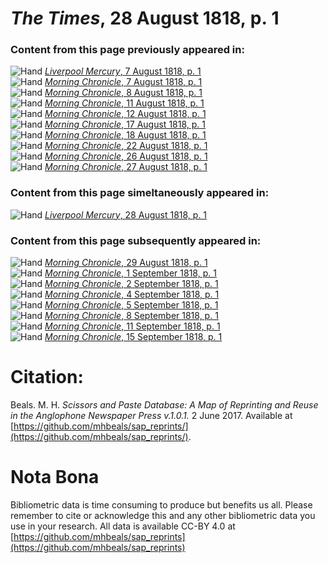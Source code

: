 # *The Times*, 28 August 1818, p. 1  
  
### Content from this page previously appeared in:  
![Hand](http://scissorsandpaste.net/wp-content/uploads/2017/06/smallhandpointer.png) [*Liverpool Mercury*, 7 August 1818, p. 1](https://mhbeals.github.io/sap_html/Liverpool-Mercury/Liverpool-Mercury-7-August-1818-p-1)  
![Hand](http://scissorsandpaste.net/wp-content/uploads/2017/06/smallhandpointer.png) [*Morning Chronicle*, 7 August 1818, p. 1](https://mhbeals.github.io/sap_html/Morning-Chronicle/Morning-Chronicle-7-August-1818-p-1)  
![Hand](http://scissorsandpaste.net/wp-content/uploads/2017/06/smallhandpointer.png) [*Morning Chronicle*, 8 August 1818, p. 1](https://mhbeals.github.io/sap_html/Morning-Chronicle/Morning-Chronicle-8-August-1818-p-1)  
![Hand](http://scissorsandpaste.net/wp-content/uploads/2017/06/smallhandpointer.png) [*Morning Chronicle*, 11 August 1818, p. 1](https://mhbeals.github.io/sap_html/Morning-Chronicle/Morning-Chronicle-11-August-1818-p-1)  
![Hand](http://scissorsandpaste.net/wp-content/uploads/2017/06/smallhandpointer.png) [*Morning Chronicle*, 12 August 1818, p. 1](https://mhbeals.github.io/sap_html/Morning-Chronicle/Morning-Chronicle-12-August-1818-p-1)  
![Hand](http://scissorsandpaste.net/wp-content/uploads/2017/06/smallhandpointer.png) [*Morning Chronicle*, 17 August 1818, p. 1](https://mhbeals.github.io/sap_html/Morning-Chronicle/Morning-Chronicle-17-August-1818-p-1)  
![Hand](http://scissorsandpaste.net/wp-content/uploads/2017/06/smallhandpointer.png) [*Morning Chronicle*, 18 August 1818, p. 1](https://mhbeals.github.io/sap_html/Morning-Chronicle/Morning-Chronicle-18-August-1818-p-1)  
![Hand](http://scissorsandpaste.net/wp-content/uploads/2017/06/smallhandpointer.png) [*Morning Chronicle*, 22 August 1818, p. 1](https://mhbeals.github.io/sap_html/Morning-Chronicle/Morning-Chronicle-22-August-1818-p-1)  
![Hand](http://scissorsandpaste.net/wp-content/uploads/2017/06/smallhandpointer.png) [*Morning Chronicle*, 26 August 1818, p. 1](https://mhbeals.github.io/sap_html/Morning-Chronicle/Morning-Chronicle-26-August-1818-p-1)  
![Hand](http://scissorsandpaste.net/wp-content/uploads/2017/06/smallhandpointer.png) [*Morning Chronicle*, 27 August 1818, p. 1](https://mhbeals.github.io/sap_html/Morning-Chronicle/Morning-Chronicle-27-August-1818-p-1)  
  
### Content from this page simeltaneously appeared in:  
![Hand](http://scissorsandpaste.net/wp-content/uploads/2017/06/smallhandpointer.png) [*Liverpool Mercury*, 28 August 1818, p. 1](https://mhbeals.github.io/sap_html/Liverpool-Mercury/Liverpool-Mercury-28-August-1818-p-1)  
  
### Content from this page subsequently appeared in:  
![Hand](http://scissorsandpaste.net/wp-content/uploads/2017/06/smallhandpointer.png) [*Morning Chronicle*, 29 August 1818, p. 1](https://mhbeals.github.io/sap_html/Morning-Chronicle/Morning-Chronicle-29-August-1818-p-1)  
![Hand](http://scissorsandpaste.net/wp-content/uploads/2017/06/smallhandpointer.png) [*Morning Chronicle*, 1 September 1818, p. 1](https://mhbeals.github.io/sap_html/Morning-Chronicle/Morning-Chronicle-1-September-1818-p-1)  
![Hand](http://scissorsandpaste.net/wp-content/uploads/2017/06/smallhandpointer.png) [*Morning Chronicle*, 2 September 1818, p. 1](https://mhbeals.github.io/sap_html/Morning-Chronicle/Morning-Chronicle-2-September-1818-p-1)  
![Hand](http://scissorsandpaste.net/wp-content/uploads/2017/06/smallhandpointer.png) [*Morning Chronicle*, 4 September 1818, p. 1](https://mhbeals.github.io/sap_html/Morning-Chronicle/Morning-Chronicle-4-September-1818-p-1)  
![Hand](http://scissorsandpaste.net/wp-content/uploads/2017/06/smallhandpointer.png) [*Morning Chronicle*, 5 September 1818, p. 1](https://mhbeals.github.io/sap_html/Morning-Chronicle/Morning-Chronicle-5-September-1818-p-1)  
![Hand](http://scissorsandpaste.net/wp-content/uploads/2017/06/smallhandpointer.png) [*Morning Chronicle*, 8 September 1818, p. 1](https://mhbeals.github.io/sap_html/Morning-Chronicle/Morning-Chronicle-8-September-1818-p-1)  
![Hand](http://scissorsandpaste.net/wp-content/uploads/2017/06/smallhandpointer.png) [*Morning Chronicle*, 11 September 1818, p. 1](https://mhbeals.github.io/sap_html/Morning-Chronicle/Morning-Chronicle-11-September-1818-p-1)  
![Hand](http://scissorsandpaste.net/wp-content/uploads/2017/06/smallhandpointer.png) [*Morning Chronicle*, 15 September 1818, p. 1](https://mhbeals.github.io/sap_html/Morning-Chronicle/Morning-Chronicle-15-September-1818-p-1)  


# Citation: 

Beals. M. H. *Scissors and Paste Database: A Map of Reprinting and Reuse in the Anglophone Newspaper Press v.1.0.1.* 2 June 2017. Available at [https://github.com/mhbeals/sap_reprints/](https://github.com/mhbeals/sap_reprints/). 

# Nota Bona

Bibliometric data is time consuming to produce but benefits us all. Please remember to cite or acknowledge this and any other bibliometric data you use in your research. All data is available CC-BY 4.0 at [https://github.com/mhbeals/sap_reprints](https://github.com/mhbeals/sap_reprints)
